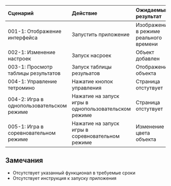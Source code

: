 
|Cценарий|Действие|Ожидаемый результат|Фактический результат| Оценка|
|:---|:---|:---|:---|:---|
|001-1: Отображение интерфейса|Запустить приложение <br /> |Изображение в режиме реального времени|Страница отстутвует|Тест не пройден|
|002-1: Изменение настроек|Запуск  насроек |Объект добавлен|Страница отстутвует|Тест не пройден|
|003-1: Просмотр таблицы результатов|Запуск таблицы резульатов|Отображение объекта |Страница отстутвует|Тест не пройден|
|004-1: Управление тетромино|Нажатие кнопок управления|Страница отстутвует|Тест не пройден|
|004-2: Игра в однопользовательском режиме|Нажатие на запуск игры в однопользовательском режиме|Страница отстутвует|Тест не пройден|
|005-1: Игра в соревновательном режиме|Нажатие на запуск игры в соревновательном режиме|Изменение цвета объекта|Страница отстутвует|Тест не пройден|


## Замечания
* Отсутствует указанный функционал в требуемые сроки
* Отсутствует инструкция к запуску приложения
